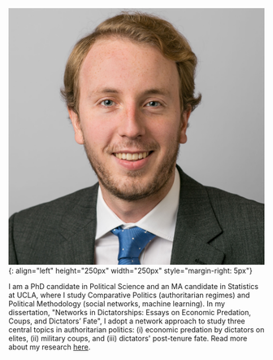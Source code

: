 ![portrait](/assets/Potrait_Formal_Square.jpg){: align="left" height="250px" width="250px" style="margin-right: 5px"}

I am a PhD candidate in Political Science and an MA candidate in Statistics at UCLA, where I study Comparative Politics (authoritarian regimes) and Political Methodology (social networks, machine learning). In my dissertation, "Networks in Dictatorships: Essays on Economic Predation, Coups, and Dictators’ Fate", I adopt a network approach to study three central topics in authoritarian politics: (i) economic predation by dictators on elites, (ii) military coups, and (iii) dictators' post-tenure fate. Read more about my research <a href="/research">here</a>.
